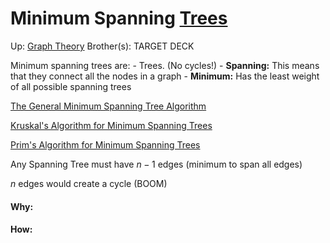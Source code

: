 # Minimum Spanning [Trees](trees)

Up: [Graph Theory](graph_theory)
Brother(s):
TARGET DECK

Minimum spanning trees are:
	- Trees. (No cycles!)
	- **Spanning:** This means that they connect all the nodes in a graph
	- **Minimum:** Has the least weight of all possible spanning trees

[The General Minimum Spanning Tree Algorithm](the_general_minimum_spanning_tree_algorithm)

[Kruskal's Algorithm for Minimum Spanning Trees](kruskal's_algorithm_for_minimum_spanning_trees)

[Prim's Algorithm for Minimum Spanning Trees](prim's_algorithm_for_minimum_spanning_trees)

Any Spanning Tree must have $n-1$ edges (minimum to span all edges)

$n$ edges would create a cycle (BOOM)




























#### Why:
#### How:









